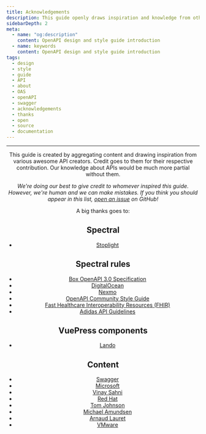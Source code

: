 ```yaml
---
title: Acknowledgements
description: This guide openly draws inspiration and knowledge from other open source projects. Thank you!
sidebarDepth: 2
meta:
  - name: "og:description"
    content: OpenAPI design and style guide introduction
  - name: keywords
    content: OpenAPI design and style guide introduction
tags:
  - design
  - style
  - guide
  - API
  - about
  - OAS
  - openAPI
  - swagger
  - acknowledgements
  - thanks
  - open
  - source
  - documentation
---
```


<Header/>

---

This guide is created by aggregating content and drawing inspiration from various awesome API creators.
Credit goes to them for their respective contribution.
Our knowledge about APIs would be much more partial without them.

<!-- vale off -->

*We're doing our best to give credit to whomever inspired this guide.
However, we're human and we can make mistakes.
If you think you should appear in this list, [open an issue](https://github.com/ocular-d/openapi-guide/issues/new/choose) on GitHub!*

<!-- vale on -->

A big thanks goes to:

## Spectral

- [Stoplight](https://stoplight.io/)

## Spectral rules

- [Box OpenAPI 3.0 Specification](https://github.com/box/box-openapi)
- [DigitalOcean](https://github.com/digitalocean/openapi)
- [Nexmo](https://github.com/Nexmo/api-specification)
- [OpenAPI Community Style Guide](https://github.com/openapi-contrib/style-guides)
- [Fast Healthcare Interoperability Resources (FHIR)](http://hl7.org/fhir/http.html#general)
- [Adidas API Guidelines](https://adidas.gitbook.io/api-guidelines/)

## VuePress components

- [Lando](https://lando.dev/)

## Content

- [Swagger](https://swagger.io/)
- [Microsoft](https://docs.microsoft.com/en-us/azure/architecture/best-practices/api-design)
- [Vinay Sahni](https://www.vinaysahni.com/)
- [Red Hat](https://www.redhat.com/en/topics/api/what-is-api-design)
- [Tom Johnson](https://idratherbewriting.com/)
- [Michael Amundsen](https://twitter.com/mamund)
- [Arnaud Lauret](https://apihandyman.io/)
- [VMware](https://www.vmware.com/)



